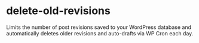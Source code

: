 # delete-old-revisions
Limits the number of post revisions saved to your WordPress database and automatically deletes older revisions and auto-drafts via WP Cron each day.
